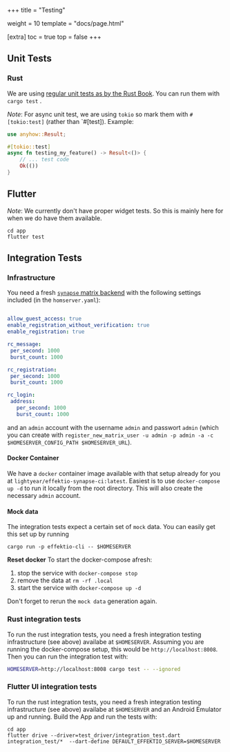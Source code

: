 +++
title = "Testing"

weight = 10
template = "docs/page.html"

[extra]
toc = true
top = false
+++

## Unit Tests

### Rust

We are using [regular unit tests as by the Rust Book](https://doc.rust-lang.org/book/ch11-00-testing.html). You can run them with `cargo test` .

_Note_: For async unit test, we are using `tokio` so mark them with `#[tokio:test]` (rather than `#[test]). Example:

```rust
use anyhow::Result;

#[tokio::test]
async fn testing_my_feature() -> Result<()> {
    // ... test code
    Ok(())
}
```

## Flutter

_Note_: We currently don't have proper widget tests. So this is mainly here for when we do have them available.

```
cd app
flutter test
```


## Integration Tests

### Infrastructure

You need a fresh [`synapse` matrix backend](https://matrix-org.github.io/synapse/latest/) with the following settings included (in the `homserver.yaml`):

```yaml

allow_guest_access: true
enable_registration_without_verification: true
enable_registration: true

rc_message:
 per_second: 1000
 burst_count: 1000

rc_registration:
 per_second: 1000
 burst_count: 1000

rc_login:
 address:
   per_second: 1000
   burst_count: 1000
```

and an `admin` account with the username `admin` and passwort `admin` (which you can create with `register_new_matrix_user -u admin -p admin -a -c $HOMESERVER_CONFIG_PATH $HOMESERVER_URL`).

#### Docker Container
We have a `docker` container image available with that setup already for you at `lightyear/effektio-synapse-ci:latest`. Easiest is to use `docker-compose up -d` to run it locally from the root directory. This will also create the necessary `admin` account.


#### Mock data
The integration tests expect a certain set of `mock` data. You can easily get this set up by running

`cargo run -p effektio-cli -- $HOMESERVER`

**Reset docker**
To start the docker-compose afresh:

1. stop the service with `docker-compose stop`
2. remove the data at `rm -rf .local`
3. start the service with `docker-compose up -d`

Don't forget to rerun the `mock data` generation again.

### Rust integration tests

To run the rust integration tests, you need a fresh integration testing infrastructure (see above) availabe at `$HOMESERVER`. Assuming you are running the docker-compose setup, this would be `http://localhost:8008`. Then you can run the integration test with:

```bash
HOMESERVER=http://localhost:8008 cargo test -- --ignored
```

### Flutter UI integration tests

To run the rust integration tests, you need a fresh integration testing infrastructure (see above) availabe at `$HOMESERVER` and an Android Emulator up and running. Build the App and run the tests with:

```
cd app
flutter drive --driver=test_driver/integration_test.dart integration_test/*  --dart-define DEFAULT_EFFEKTIO_SERVER=$HOMESERVER
```